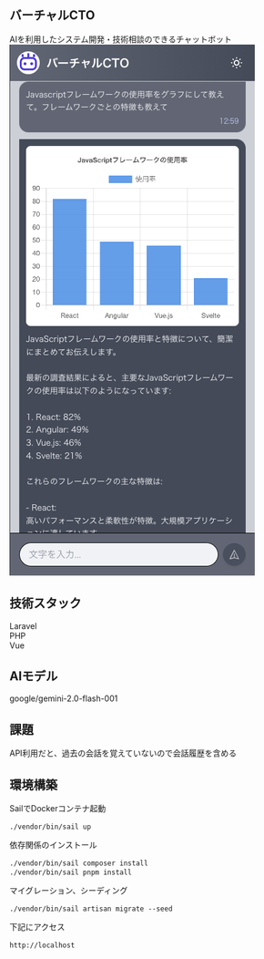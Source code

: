 ## バーチャルCTO
AIを利用したシステム開発・技術相談のできるチャットボット  
![alt text](image-1.png)

## 技術スタック
Laravel  
PHP  
Vue  

## AIモデル
google/gemini-2.0-flash-001  

## 課題 
API利用だと、過去の会話を覚えていないので会話履歴を含める

## 環境構築
SailでDockerコンテナ起動
```
./vendor/bin/sail up
```

依存関係のインストール
```
./vendor/bin/sail composer install
./vendor/bin/sail pnpm install
```

マイグレーション、シーディング
```
./vendor/bin/sail artisan migrate --seed
```

下記にアクセス
```
http://localhost
```
